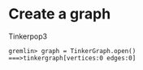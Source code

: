 # Create a graph

Tinkerpop3
```
gremlin> graph = TinkerGraph.open()
===>tinkergraph[vertices:0 edges:0]
```


```
```
